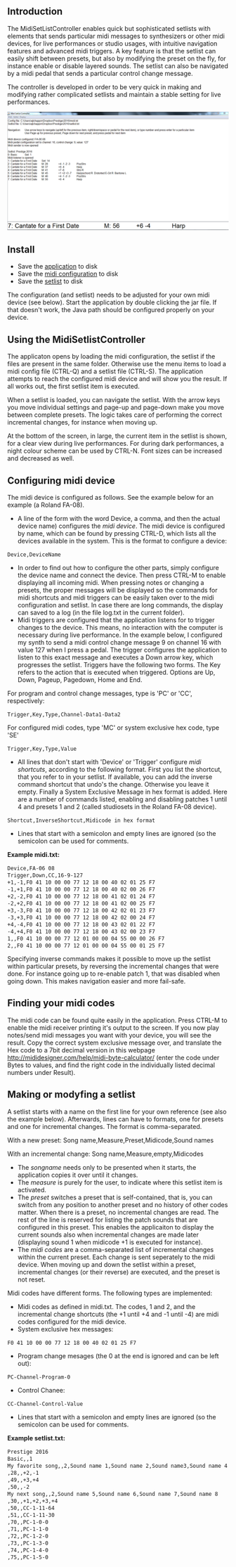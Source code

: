 ## Introduction
The MidiSetListController enables quick but sophisticated setlists with elements that sends particular midi messages to synthesizers or other midi devices, for live performances or studio usages, with intuitive navigation features and advanced midi triggers. A key feature is that the setlist can easily shift between presets, but also by modifying the preset on the fly, for instance enable or disable layered sounds. The setlist can also be navigated by a midi pedal that sends a particular control change message.

The controller is developed in order to be very quick in making and modifying rather complicated setlists and maintain a stable setting for live performances. 

![screenshot](https://github.com/ejlchappin/MidiSetlistController/raw/master/MidiSetlistController.png)

## Install
* Save the [application](https://github.com/ejlchappin/MidiSetlistController/raw/master/MidiSetlistController.jar) to disk
* Save the [midi configuration](https://raw.githubusercontent.com/ejlchappin/MidiSetlistController/master/midi.txt) to disk
* Save the [setlist](https://raw.githubusercontent.com/ejlchappin/MidiSetlistController/master/setlist.txt) to disk

The configuration (and setlist) needs to be adjusted for your own midi device (see below). Start the application by double clicking the jar file. If that doesn't work, the Java path should be configured properly on your device. 

## Using the MidiSetlistController
The applicaton opens by loading the midi configuration, the setlist if the files are present in the same folder. Otherwise use the menu items to load a midi config file (CTRL-Q) and a setlist file (CTRL-S). The application attempts to reach the configured midi device and will show you the result. If all works out, the first setlist item is executed.

When a setlist is loaded, you can navigate the setlist. With the arrow keys you move individual settings and page-up and page-down make you move between complete presets. The logic takes care of performing the correct incremental changes, for instance when moving up.

At the bottom of the screen, in large, the current item in the setlist is shown, for a clear view during live performances. For during dark performances, a night colour scheme can be used by CTRL-N. Font sizes can be increased and decreased as well.

## Configuring midi device
The midi device is configured as follows. See the example below for an example (a Roland FA-08).

* A line of the form with the word Device, a comma, and then the actual device name) configures the *midi device*. The midi device is configured by name, which can be found by pressing CTRL-D, which lists all the devices available in the system. This is the format to configure a device:
```
Device,DeviceName
```
* In order to find out how to configure the other parts, simply configure the device name and connect the device. Then press CTRL-M to enable displaying all incoming midi. When pressing notes or changing a presets, the proper messages will be displayed so the commands for midi shortcuts and midi triggers can be easily taken over to the midi configuration and setlist. In case there are long commands, the display can saved to a log (in the file log.txt in the current folder). 
* Midi triggers are configured that the application listens for to trigger changes to the device. This means, no interaction with the computer is necessary during live performance. In the example below, I configured my synth to send a midi control change message 9 on channel 16 with value 127 when I press a pedal. The trigger configures the application to listen to this exact message and executes a Down arrow key, which progresses the setlist. Triggers have the following two forms. The Key refers to the action that is executed when triggered. Options are Up, Down, Pageup, Pagedown, Home and End.

For program and control change messages, type is 'PC' or 'CC', respectively:
```
Trigger,Key,Type,Channel-Data1-Data2
```

For configured midi codes, type 'MC' or system exclusive hex code, type 'SE'
```
Trigger,Key,Type,Value
```

* All lines that don't start with 'Device' or 'Trigger' configure *midi shortcuts*, according to the following format. First you list the shortcut, that you refer to in your setlist. If available, you can add the inverse command shortcut that undo's the change. Otherwise you leave it empty. Finally a System Exclusive Message in hex format is added. Here are a number of commands listed, enabling and disabling patches 1 until 4 and presets 1 and 2 (called studiosets in the Roland FA-08 device).
```
Shortcut,InverseShortcut,Midicode in hex format
``` 

* Lines that start with a semicolon and empty lines are ignored (so the semicolon can be used for comments.

**Example midi.txt:**

```
Device,FA-06 08
Trigger,Down,CC,16-9-127
+1,-1,F0 41 10 00 00 77 12 18 00 40 02 01 25 F7
-1,+1,F0 41 10 00 00 77 12 18 00 40 02 00 26 F7
+2,-2,F0 41 10 00 00 77 12 18 00 41 02 01 24 F7
-2,+2,F0 41 10 00 00 77 12 18 00 41 02 00 25 F7
+3,-3,F0 41 10 00 00 77 12 18 00 42 02 01 23 F7
-3,+3,F0 41 10 00 00 77 12 18 00 42 02 00 24 F7
+4,-4,F0 41 10 00 00 77 12 18 00 43 02 01 22 F7
-4,+4,F0 41 10 00 00 77 12 18 00 43 02 00 23 F7
1,,F0 41 10 00 00 77 12 01 00 00 04 55 00 00 26 F7
2,,F0 41 10 00 00 77 12 01 00 00 04 55 00 01 25 F7
```

Specifying inverse commands makes it possible to move up the setlist within particular presets, by reversing the incremental changes that were done. For instance going up to re-enable patch 1, that was disabled when going down. This makes navigation easier and more fail-safe.

## Finding your midi codes
The midi code can be found quite easily in the application. Press CTRL-M to enable the midi receiver printing it's output to the screen. If you now play notes/send midi messages you want with your device, you will see the result. Copy the correct system exclusive message over, and translate the Hex code to a 7bit decimal version in this webpage http://mididesigner.com/help/midi-byte-calculator/ (enter the code under Bytes to values, and find the right code in the individually listed decimal numbers under Result).

## Making or modyfing a setlist
A setlist starts with a name on the first line for your own reference (see also the example below). Afterwards, lines can have to formats, one for presets and one for incremental changes. The format is comma-separated. 

With a new preset: Song name,Measure,Preset,Midicode,Sound names

With an incremental change: Song name,Measure,empty,Midicodes

* The *songname* needs only to be presented when it starts, the application copies it over until it changes.
* The *measure* is purely for the user, to indicate where this setlist item is activated.
* The *preset* switches a preset that is self-contained, that is, you can switch from any position to another preset and no history of other codes matter. When there is a preset, no incremental changes are read. The rest of the line is reserved for listing the patch sounds that are configured in this preset. This enables the applicaiton to display the current sounds also when incremental changes are made later (displaying sound 1 when midicode +1 is executed for instance). 
* The *midi codes* are a comma-separated list of incremental changes within the current preset. Each change is sent seperately to the midi device. When moving up and down the setlist within a preset, incremental changes (or their reverse) are executed, and the preset is not reset. 

Midi codes have different forms. The following types are implemented:
* Midi codes as defined in midi.txt. The codes, 1 and 2, and the incremental change shortcuts (the +1 until +4 and -1 until -4) are midi codes configured for the midi device. 
* System exclusive hex messages:
```
F0 41 10 00 00 77 12 18 00 40 02 01 25 F7
```

* Program change mesages (the 0 at the end is ignored and can be left out):
```
PC-Channel-Program-0
```

* Control Chanee: 
```
CC-Channel-Control-Value
```

* Lines that start with a semicolon and empty lines are ignored (so the semicolon can be used for comments.

**Example setlist.txt:**
```
Prestige 2016
Basic,,1
My favorite song,,2,Sound name 1,Sound name 2,Sound name3,Sound name 4
,28,,+2,-1
,49,,+3,+4
,50,,-2
My next song,,2,Sound name 5,Sound name 6,Sound name 7,Sound name 8
,30,,+1,+2,+3,+4
,50,,CC-1-11-64
,51,,CC-1-11-30
,70,,PC-1-0-0
,71,,PC-1-1-0
,72,,PC-1-2-0
,73,,PC-1-3-0
,74,,PC-1-4-0
,75,,PC-1-5-0
```
